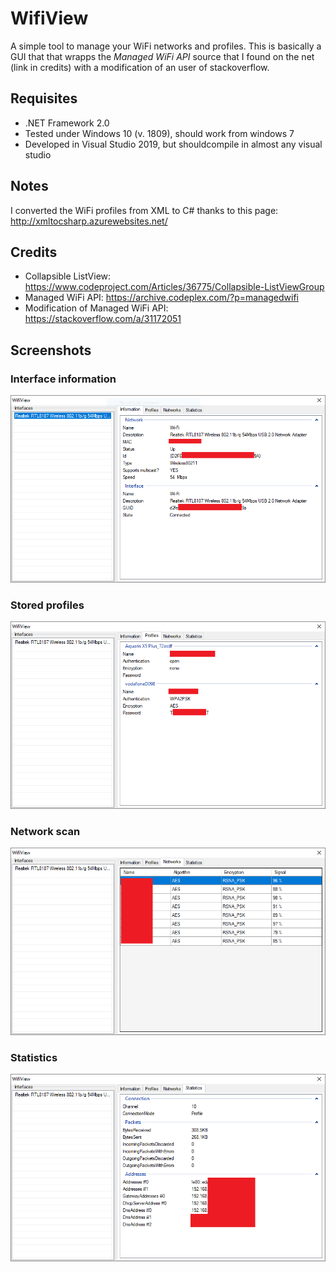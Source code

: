 # WifiView
A simple tool to manage your WiFi networks and profiles. This is basically a GUI that that wrapps the _Managed WiFi API_ source that I found on the net (link in credits) with a modification of an user of stackoverflow.

## Requisites
- .NET Framework 2.0
- Tested under Windows 10 (v. 1809), should work from windows 7
- Developed in Visual Studio 2019, but shouldcompile in almost any visual studio 

## Notes
I converted the WiFi profiles from XML to C# thanks to this page: http://xmltocsharp.azurewebsites.net/

## Credits
- Collapsible ListView: https://www.codeproject.com/Articles/36775/Collapsible-ListViewGroup
- Managed WiFi API: https://archive.codeplex.com/?p=managedwifi
- Modification of Managed WiFi API: https://stackoverflow.com/a/31172051

## Screenshots
### Interface information
![](1.PNG?raw=true)

### Stored profiles
![](2.PNG?raw=true)

### Network scan
![](3.PNG?raw=true)

### Statistics
![](4.PNG?raw=true)
